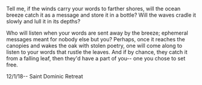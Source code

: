 Tell me, if the winds carry your words to farther shores, will the ocean breeze catch it as a message and store it in a bottle? Will the waves cradle it slowly and lull it in its depths?

Who will listen when your words are sent away by the breeze; ephemeral messages meant for nobody else but you? Perhaps, once it reaches the canopies and wakes the oak with stolen poetry, one will come along to listen to your words that rustle the leaves. And if by chance, they catch it from a falling leaf, then they'd have a part of you-- one you chose to set free.

12/1/18-- Saint Dominic Retreat